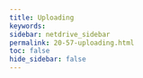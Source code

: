 ```yaml
---
title: Uploading
keywords:
sidebar: netdrive_sidebar
permalink: 20-57-uploading.html
toc: false
hide_sidebar: false
---
```


